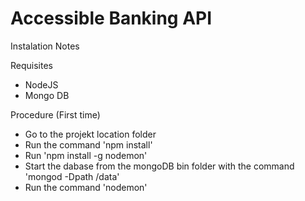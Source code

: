 # Accessible Banking API

Instalation Notes

Requisites
- NodeJS
- Mongo DB

Procedure (First time)
- Go to the projekt location folder 
- Run the command 'npm install'
- Run 'npm install -g nodemon'
- Start the dabase from the mongoDB bin folder with the command 'mongod -Dpath <projekt location folder>/data'
- Run the command 'nodemon'
